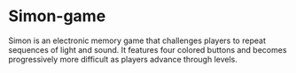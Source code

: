 # Simon-game
Simon is an electronic memory game that challenges players to repeat sequences of light and sound. It features four colored buttons and becomes progressively more difficult as players advance through levels.
